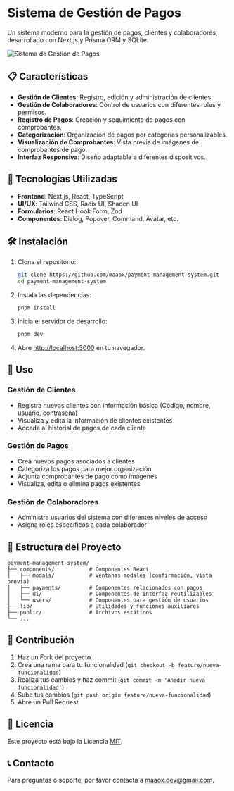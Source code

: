 # Sistema de Gestión de Pagos

Un sistema moderno para la gestión de pagos, clientes y colaboradores, desarrollado con Next.js y Prisma ORM y SQLite.

![Sistema de Gestión de Pagos](https://via.placeholder.com/1200x600?text=Sistema+de+Gesti%C3%B3n+de+Pagos)

## 📋 Características

- **Gestión de Clientes**: Registro, edición y administración de clientes.
- **Gestión de Colaboradores**: Control de usuarios con diferentes roles y permisos.
- **Registro de Pagos**: Creación y seguimiento de pagos con comprobantes.
- **Categorización**: Organización de pagos por categorías personalizables.
- **Visualización de Comprobantes**: Vista previa de imágenes de comprobantes de pago.
- **Interfaz Responsiva**: Diseño adaptable a diferentes dispositivos.

## 🚀 Tecnologías Utilizadas

- **Frontend**: Next.js, React, TypeScript
- **UI/UX**: Tailwind CSS, Radix UI, Shadcn UI
- **Formularios**: React Hook Form, Zod
- **Componentes**: Dialog, Popover, Command, Avatar, etc.

## 🛠️ Instalación

1. Clona el repositorio:

   ```bash
   git clone https://github.com/maaox/payment-management-system.git
   cd payment-management-system
   ```

2. Instala las dependencias:

   ```bash
   pnpm install
   ```

3. Inicia el servidor de desarrollo:

   ```bash
   pnpm dev
   ```

4. Abre [http://localhost:3000](http://localhost:3000) en tu navegador.

## 📱 Uso

### Gestión de Clientes

- Registra nuevos clientes con información básica (Código, nombre, usuario, contraseña)
- Visualiza y edita la información de clientes existentes
- Accede al historial de pagos de cada cliente

### Gestión de Pagos

- Crea nuevos pagos asociados a clientes
- Categoriza los pagos para mejor organización
- Adjunta comprobantes de pago como imágenes
- Visualiza, edita o elimina pagos existentes

### Gestión de Colaboradores

- Administra usuarios del sistema con diferentes niveles de acceso
- Asigna roles específicos a cada colaborador

## 🔧 Estructura del Proyecto

```
payment-management-system/
├── components/           # Componentes React
│   ├── modals/           # Ventanas modales (confirmación, vista previa)
│   ├── payments/         # Componentes relacionados con pagos
│   ├── ui/               # Componentes de interfaz reutilizables
│   └── users/            # Componentes para gestión de usuarios
├── lib/                  # Utilidades y funciones auxiliares
├── public/               # Archivos estáticos
└── ...
```

## 🤝 Contribución

1. Haz un Fork del proyecto
2. Crea una rama para tu funcionalidad (`git checkout -b feature/nueva-funcionalidad`)
3. Realiza tus cambios y haz commit (`git commit -m 'Añadir nueva funcionalidad'`)
4. Sube tus cambios (`git push origin feature/nueva-funcionalidad`)
5. Abre un Pull Request

## 📄 Licencia

Este proyecto está bajo la Licencia [MIT](LICENSE).

## 📞 Contacto

Para preguntas o soporte, por favor contacta a [maaox.dev@gmail.com](mailto:maaox.dev@gmail.com).
